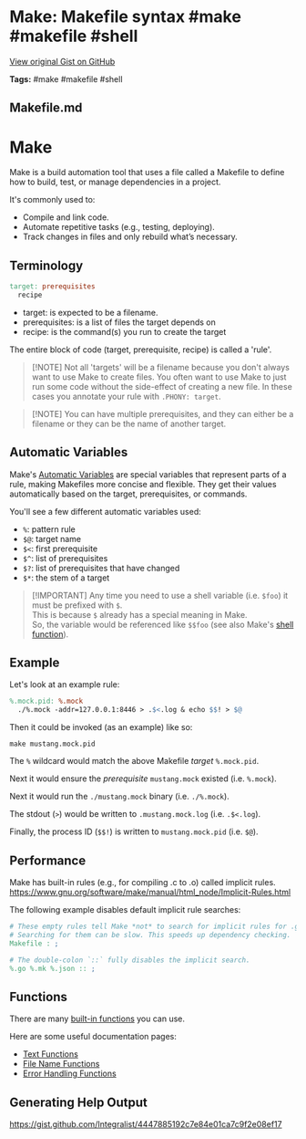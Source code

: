 # Make: Makefile syntax #make #makefile #shell

[View original Gist on GitHub](https://gist.github.com/Integralist/0320ea5b1fccd4b1ad6aa6c369b011e7)

**Tags:** #make #makefile #shell

## Makefile.md

# Make

Make is a build automation tool that uses a file called a Makefile to define how
to build, test, or manage dependencies in a project.

It's commonly used to:

- Compile and link code.
- Automate repetitive tasks (e.g., testing, deploying).
- Track changes in files and only rebuild what’s necessary.

## Terminology

```Makefile
target: prerequisites
  recipe
```

- target: is expected to be a filename.
- prerequisites: is a list of files the target depends on
- recipe: is the command(s) you run to create the target

The entire block of code (target, prerequisite, recipe) is called a 'rule'.

> \[!NOTE\]
> Not all 'targets' will be a filename because you don't always want to use Make
> to create files. You often want to use Make to just run some code without the
> side-effect of creating a new file. In these cases you annotate your rule with
> `.PHONY: target`.

<!---->

> \[!NOTE\]
> You can have multiple prerequisites, and they can either be a filename or they
> can be the name of another target.

## Automatic Variables

Make's [Automatic Variables] are special variables that represent parts of a
rule, making Makefiles more concise and flexible. They get their values
automatically based on the target, prerequisites, or commands.

You'll see a few different automatic variables used:

- `%`: pattern rule
- `$@`: target name
- `$<`: first prerequisite
- `$^`: list of prerequisites
- `$?`: list of prerequisites that have changed
- `$*`: the stem of a target

> \[!IMPORTANT\]
> Any time you need to use a shell variable (i.e. `$foo`) it must be prefixed
> with `$`.\
> This is because `$` already has a special meaning in Make.\
> So, the variable would be referenced like `$$foo` (see also Make's [shell
> function][shell function]).

## Example

Let's look at an example rule:

```Makefile
%.mock.pid: %.mock
  ./%.mock -addr=127.0.0.1:8446 > .$<.log & echo $$! > $@
```

Then it could be invoked (as an example) like so:

```shell
make mustang.mock.pid
```

The `%` wildcard would match the above Makefile _target_ `%.mock.pid`.

Next it would ensure the _prerequisite_ `mustang.mock` existed (i.e. `%.mock`).

Next it would run the `./mustang.mock` binary (i.e. `./%.mock`).

The stdout (`>`) would be written to `.mustang.mock.log` (i.e. `.$<.log`).

Finally, the process ID (`$$!`) is written to `mustang.mock.pid` (i.e. `$@`).

[automatic variables]: https://www.gnu.org/software/make/manual/html_node/Automatic-Variables.html
[shell function]: https://www.gnu.org/software/make/manual/html_node/Shell-Function.html

## Performance

Make has built-in rules (e.g., for compiling .c to .o) called implicit rules.\
https://www.gnu.org/software/make/manual/html_node/Implicit-Rules.html

The following example disables default implicit rule searches:

```Makefile
# These empty rules tell Make *not* to search for implicit rules for .go, .mk, .json & the Makefile itself.
# Searching for them can be slow. This speeds up dependency checking.
Makefile : ;

# The double-colon `::` fully disables the implicit search.
%.go %.mk %.json :: ;
```

## Functions

There are many [built-in functions](https://www.gnu.org/software/make/manual/html_node/Functions.html) you can use.

Here are some useful documentation pages:

- [Text Functions](https://www.gnu.org/software/make/manual/html_node/Text-Functions.html)
- [File Name Functions](https://www.gnu.org/software/make/manual/html_node/File-Name-Functions.html)
- [Error Handling Functions](https://www.gnu.org/software/make/manual/html_node/Make-Control-Functions.html)

## Generating Help Output

https://gist.github.com/Integralist/4447885192c7e84e01ca7c9f2e08ef17

